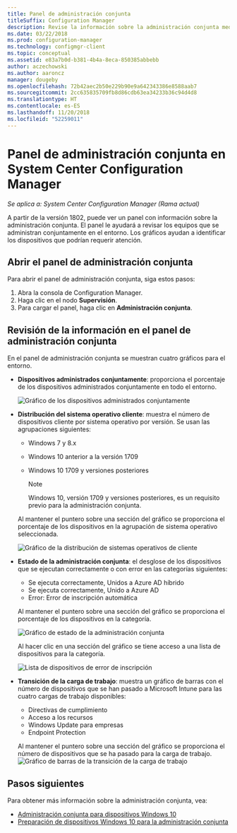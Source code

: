 ```yaml
---
title: Panel de administración conjunta
titleSuffix: Configuration Manager
description: Revise la información sobre la administración conjunta mediante el panel.
ms.date: 03/22/2018
ms.prod: configuration-manager
ms.technology: configmgr-client
ms.topic: conceptual
ms.assetid: e83a7b0d-b381-4b4a-8eca-850385abbebb
author: aczechowski
ms.author: aaroncz
manager: dougeby
ms.openlocfilehash: 72b42aec2b50e229b90e9a642343386e8588aab7
ms.sourcegitcommit: 2cc635835709fb8d86cdb63ea34233b36c94d4d8
ms.translationtype: HT
ms.contentlocale: es-ES
ms.lasthandoff: 11/20/2018
ms.locfileid: "52259011"
---
```

# <a name="co-management-dashboard-in-system-center-configuration-manager"></a>Panel de administración conjunta en System Center Configuration Manager
*Se aplica a: System Center Configuration Manager (Rama actual)*

A partir de la versión 1802, puede ver un panel con información sobre la administración conjunta. El panel le ayudará a revisar los equipos que se administran conjuntamente en el entorno. Los gráficos ayudan a identificar los dispositivos que podrían requerir atención.<!--1356648-->

## <a name="open-the-co-management-dashboard"></a>Abrir el panel de administración conjunta
Para abrir el panel de administración conjunta, siga estos pasos: 

1. Abra la consola de Configuration Manager. 
2. Haga clic en el nodo **Supervisión**. 
3. Para cargar el panel, haga clic en **Administración conjunta**.

## <a name="reviewing-information-in-the-co-management-dashboard"></a>Revisión de la información en el panel de administración conjunta

En el panel de administración conjunta se muestran cuatro gráficos para el entorno. 

- **Dispositivos administrados conjuntamente**: proporciona el porcentaje de los dispositivos administrados conjuntamente en todo el entorno.

    ![Gráfico de los dispositivos administrados conjuntamente](media\co-management-dashboard\Percent-Co-managed-graph.PNG)

- **Distribución del sistema operativo cliente**: muestra el número de dispositivos cliente por sistema operativo por versión. Se usan las agrupaciones siguientes: </br>
    - Windows 7 y 8.x
    - Windows 10 anterior a la versión 1709
    - Windows 10 1709 y versiones posteriores

         > [!NOTE] 
         > Windows 10, versión 1709 y versiones posteriores, es un requisito previo para la administración conjunta.

     Al mantener el puntero sobre una sección del gráfico se proporciona el porcentaje de los dispositivos en la agrupación de sistema operativo seleccionada.

     ![Gráfico de la distribución de sistemas operativos de cliente](media\co-management-dashboard\Co-management-OS-distribution-graph.PNG)

- **Estado de la administración conjunta**: el desglose de los dispositivos que se ejecutan correctamente o con error en las categorías siguientes:
    - Se ejecuta correctamente, Unidos a Azure AD híbrido
    - Se ejecuta correctamente, Unido a Azure AD
    - Error: Error de inscripción automática
    
     Al mantener el puntero sobre una sección del gráfico se proporciona el porcentaje de los dispositivos en la categoría. 

     ![Gráfico de estado de la administración conjunta](media\co-management-dashboard\Co-management-status-graph.PNG)

     Al hacer clic en una sección del gráfico se tiene acceso a una lista de dispositivos para la categoría.
 
     ![Lista de dispositivos de error de inscripción](media\co-management-dashboard\Enrollment-Failure_Device-List.PNG)


- **Transición de la carga de trabajo**: muestra un gráfico de barras con el número de dispositivos que se han pasado a Microsoft Intune para las cuatro cargas de trabajo disponibles:
    - Directivas de cumplimiento
    - Acceso a los recursos
    - Windows Update para empresas
    - Endpoint Protection

     Al mantener el puntero sobre una sección del gráfico se proporciona el número de dispositivos que se ha pasado para la carga de trabajo. 
     ![Gráfico de barras de la transición de la carga de trabajo](media\co-management-dashboard\Workload-Transition.PNG)


## <a name="next-steps"></a>Pasos siguientes

Para obtener más información sobre la administración conjunta, vea:
 - [Administración conjunta para dispositivos Windows 10](/sccm/core/clients/manage/co-management-overview)
 - [Preparación de dispositivos Windows 10 para la administración conjunta](/sccm/core/clients/manage/co-management-prepare)

    
